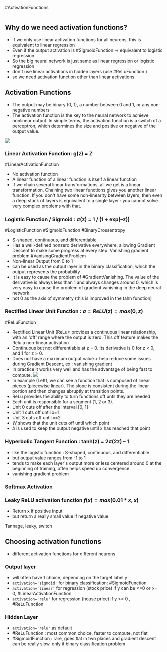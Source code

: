 #ActivationFunctions

```toc
```

## Why do we need activation functions?
- If we only use linear activation functions for all neurons, this is equivalent to linear regression
- Even if the output activation is #SigmoidFunction => equivalent to logistic regression
- So the big neural network is just same as linear regression or logistic regression
- don't use linear activations in hidden layers (use #ReLuFunction )
- so we need activation function other than linear activations

## Activation Functions
- The output may be binary (0, 1), a number between 0 and 1, or any non-negative numbers
- The activation function is the key to the neural network to achieve nonlinear output. In simple terms, the activation function is a switch of a perceptron, which determines the size and positive or negative of the output value.

![](Pasted%20image%2020221230102615.png)

### Linear Activation Function: g(z) = Z
#LinearActivationFunction 
- No activation function
- A linear function of a linear function is itself a linear function
- If we chain several linear transformations, all we get is a linear transformation. Chaining two linear functions gives you another linear function. If you don't have some non-linearity between layers, then even a deep stack of layers is equivalent to a single layer : you cannot solve very complex problems with that.

### Logistic Function / Sigmoid : σ(z) = 1 / (1 + exp(–z)) 
#LogisticFunction #SigmoidFunction #BinaryCrossentropy
- S-shaped, continuous, and differentiable
- Has a well-defined nonzero derivative everywhere, allowing Gradient Descent to make some progress at every step. Vanishing gradient problem #VanisingGradientProblem
- Non-linear Output from 0 to 1
- can be used as the output layer in the binary classification, which the output represents the probability
- It is easy to cause the problem of #GradientVanishing. The value of the derivative is always less than 1 and always changes around 0, which is very easy to cause the problem of gradient vanishing in the deep neural network.
- not 0 as the axis of symmetry (this is improved in the tahn function)

### Rectified Linear Unit Function : $a = ReLU(z) = max(0, z)$
#ReLuFunction
- Rectified Linear Unit (ReLu): provides a continuous linear relationship, with an 'off' range where the output is zero. This off feature makes the Relu a non-linear activation
- Continuous but not differentiable at z = 0. Its derivative is 0 for z < 0, and 1 for z > 0.
- Does not have a maximum output value > help reduce some issues during Gradient Descent, ex : vanishing gradient
- In practice it works very well and has the advantage of being fast to compute.
![](Pasted%20image%2020230105122218.png)
- In example (Left), we can see a function that is composed of linear pieces (piecewise linear). The slope is consistent during the linear portion and then changes abruptly at transition points.
- ReLu provides the ability to turn functions off until they are needed
- Each unit is responsible for a segment (1, 2 or 3). 
- Unit 0 cuts off after the interval [0, 1]
- Unit 1 cuts off until x=1
- Unit 3 cuts off until x=2
- $W$ shows that the unit cuts off until which point
- $b$ is used to keep the output negative until x has reached that point



### Hyperbolic Tangent Function : tanh(z) = 2σ(2z) – 1
- like the logistic function :  S-shaped, continuous, and differentiable
- but output value ranges from -1 to 1
- tends to make each layer's output more or less centered around 0 at the beginning of training, often helps speed up convergence.
- vanishing gradient problem

### Softmax Activation

### Leaky ReLU activation function $f(x)=max(0.01 * x , x)$
- Return x if positive input
- but return a really small value if negative value

Tannage, leaky, switch


## Choosing activation functions
- different activation functions for different neurons

### Output layer 
- will often have 1 choice, depending on the target label y
- `activation='sigmoid'` for binary classification: #SigmoidFunction 
- `activation='linear'` for regression (stock price) if y can be <=0 or >= 0, #LinearActivationFunction
- `activation='relu'` for regression (house price) if y >= 0 , #ReLuFunction 

### Hidden Layer
- `activation='relu'`  as default
- #ReLuFunction : most common choice, faster to compute, not flat
- #SigmoidFunction : rare, goes flat in two places and gradient descent can be really slow. only if binary classification problem

